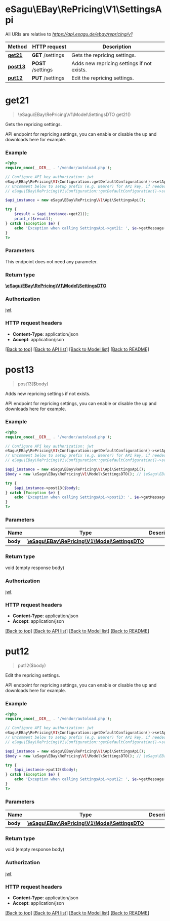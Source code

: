 # eSagu\EBay\RePricing\V1\SettingsApi

All URIs are relative to *https://api.esagu.de/ebay/repricing/v1*

Method | HTTP request | Description
------------- | ------------- | -------------
[**get21**](SettingsApi.md#get21) | **GET** /settings | Gets the repricing settings.
[**post13**](SettingsApi.md#post13) | **POST** /settings | Adds new repricing settings if not exists.
[**put12**](SettingsApi.md#put12) | **PUT** /settings | Edit the repricing settings.


# **get21**
> \eSagu\EBay\RePricing\V1\Model\SettingsDTO get21()

Gets the repricing settings.

API endpoint for repricing settings, you can enable or disable the up and downloads here for example.

### Example
```php
<?php
require_once(__DIR__ . '/vendor/autoload.php');

// Configure API key authorization: jwt
eSagu\EBay\RePricing\V1\Configuration::getDefaultConfiguration()->setApiKey('Authorization', 'YOUR_API_KEY');
// Uncomment below to setup prefix (e.g. Bearer) for API key, if needed
// eSagu\EBay\RePricing\V1\Configuration::getDefaultConfiguration()->setApiKeyPrefix('Authorization', 'Bearer');

$api_instance = new eSagu\EBay\RePricing\V1\Api\SettingsApi();

try {
    $result = $api_instance->get21();
    print_r($result);
} catch (Exception $e) {
    echo 'Exception when calling SettingsApi->get21: ', $e->getMessage(), PHP_EOL;
}
?>
```

### Parameters
This endpoint does not need any parameter.

### Return type

[**\eSagu\EBay\RePricing\V1\Model\SettingsDTO**](../Model/SettingsDTO.md)

### Authorization

[jwt](../../README.md#jwt)

### HTTP request headers

 - **Content-Type**: application/json
 - **Accept**: application/json

[[Back to top]](#) [[Back to API list]](../../README.md#documentation-for-api-endpoints) [[Back to Model list]](../../README.md#documentation-for-models) [[Back to README]](../../README.md)

# **post13**
> post13($body)

Adds new repricing settings if not exists.

API endpoint for repricing settings, you can enable or disable the up and downloads here for example.

### Example
```php
<?php
require_once(__DIR__ . '/vendor/autoload.php');

// Configure API key authorization: jwt
eSagu\EBay\RePricing\V1\Configuration::getDefaultConfiguration()->setApiKey('Authorization', 'YOUR_API_KEY');
// Uncomment below to setup prefix (e.g. Bearer) for API key, if needed
// eSagu\EBay\RePricing\V1\Configuration::getDefaultConfiguration()->setApiKeyPrefix('Authorization', 'Bearer');

$api_instance = new eSagu\EBay\RePricing\V1\Api\SettingsApi();
$body = new \eSagu\EBay\RePricing\V1\Model\SettingsDTO(); // \eSagu\EBay\RePricing\V1\Model\SettingsDTO | 

try {
    $api_instance->post13($body);
} catch (Exception $e) {
    echo 'Exception when calling SettingsApi->post13: ', $e->getMessage(), PHP_EOL;
}
?>
```

### Parameters

Name | Type | Description  | Notes
------------- | ------------- | ------------- | -------------
 **body** | [**\eSagu\EBay\RePricing\V1\Model\SettingsDTO**](../Model/\eSagu\EBay\RePricing\V1\Model\SettingsDTO.md)|  | [optional]

### Return type

void (empty response body)

### Authorization

[jwt](../../README.md#jwt)

### HTTP request headers

 - **Content-Type**: application/json
 - **Accept**: application/json

[[Back to top]](#) [[Back to API list]](../../README.md#documentation-for-api-endpoints) [[Back to Model list]](../../README.md#documentation-for-models) [[Back to README]](../../README.md)

# **put12**
> put12($body)

Edit the repricing settings.

API endpoint for repricing settings, you can enable or disable the up and downloads here for example.

### Example
```php
<?php
require_once(__DIR__ . '/vendor/autoload.php');

// Configure API key authorization: jwt
eSagu\EBay\RePricing\V1\Configuration::getDefaultConfiguration()->setApiKey('Authorization', 'YOUR_API_KEY');
// Uncomment below to setup prefix (e.g. Bearer) for API key, if needed
// eSagu\EBay\RePricing\V1\Configuration::getDefaultConfiguration()->setApiKeyPrefix('Authorization', 'Bearer');

$api_instance = new eSagu\EBay\RePricing\V1\Api\SettingsApi();
$body = new \eSagu\EBay\RePricing\V1\Model\SettingsDTO(); // \eSagu\EBay\RePricing\V1\Model\SettingsDTO | 

try {
    $api_instance->put12($body);
} catch (Exception $e) {
    echo 'Exception when calling SettingsApi->put12: ', $e->getMessage(), PHP_EOL;
}
?>
```

### Parameters

Name | Type | Description  | Notes
------------- | ------------- | ------------- | -------------
 **body** | [**\eSagu\EBay\RePricing\V1\Model\SettingsDTO**](../Model/\eSagu\EBay\RePricing\V1\Model\SettingsDTO.md)|  | [optional]

### Return type

void (empty response body)

### Authorization

[jwt](../../README.md#jwt)

### HTTP request headers

 - **Content-Type**: application/json
 - **Accept**: application/json

[[Back to top]](#) [[Back to API list]](../../README.md#documentation-for-api-endpoints) [[Back to Model list]](../../README.md#documentation-for-models) [[Back to README]](../../README.md)

